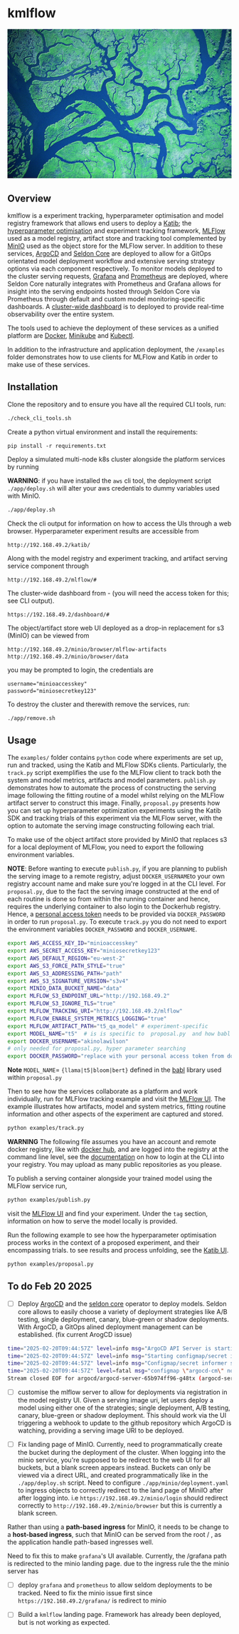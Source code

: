 # kmlflow

![](img/kflow.jpg 'locally-kubeflow')

## Overview 

kmlflow is a experiment tracking, hyperparameter optimisation and model registry framework that allows end users to deploy a [Katib](https://www.kubeflow.org/docs/components/katib/overview/); the [hyperparameter optimisation](https://en.wikipedia.org/wiki/Hyperparameter_optimization) and experiment tracking framework, [MLFlow](https://mlflow.org/) used as a model registry, artifact store and tracking tool complemented by [MinIO](https://min.io/) used as the object store for the MLFlow server. In addition to these services, [ArgoCD](https://argo-cd.readthedocs.io/en/stable/) and [Seldon Core](https://docs.seldon.io/projects/seldon-core/en/latest/index.html) are deployed to allow for a GitOps orientated model deployment workflow and extensive serving strategy options via each component respectively. To monitor models deployed to the cluster serving requests, [Grafana](https://grafana.com/) and [Prometheus](https://prometheus.io/docs/introduction/overview/) are deployed, where Seldon Core naturally integrates with Prometheus and Grafana allows for insight into the serving endpoints hosted through Seldon Core via Prometheus through default and custom model monitoring-specific dashboards. A [cluster-wide dashboard](https://github.com/kubernetes/dashboard) is to deployed to provide real-time observability over the entire system. 

The tools used to achieve the deployment of these services as a unified platform are [Docker](https://www.docker.com/), [Minikube](https://minikube.sigs.k8s.io/docs/) and [Kubectl](https://kubernetes.io/docs/reference/kubectl/). 

In addition to the infrastructure and application deployment, the `/examples` folder demonstrates how to use clients for MLFlow and Katib in order to make use of these services. 


## Installation

Clone the repository and to ensure you have all the required CLI tools, run:
```bash
./check_cli_tools.sh
```

Create a python virtual environment and install the requirements: 
```
pip install -r requirements.txt
```

Deploy a simulated multi-node k8s cluster alongside the platform services by running

**WARNING**: if you have installed the `aws` cli tool, the deployment script `./app/deploy.sh` will alter your aws credentials to dummy variables used with MinIO. 

```bash 
./app/deploy.sh
```


Check the cli output for information on how to access the UIs through a web browser. Hyperparameter experiment results are accessible from
```
http://192.168.49.2/katib/
```
Along with the model registry and experiment tracking, and artifact serving service component through
```
http://192.168.49.2/mlflow/#
```
The cluster-wide dashboard from - (you will need the access token for this; see CLI output).
```
https://192.168.49.2/dashboard/#
```
The object/artifact store web UI deployed as a drop-in replacement for s3 (MinIO) can be viewed from 
```
http://192.168.49.2/minio/browser/mlflow-artifacts
http://192.168.49.2/minio/browser/data
```
you may be prompted to login, the credentials are 
```
username="minioaccesskey"
password="miniosecretkey123"
```

To destroy the cluster and therewith remove the services, run:
```bash 
./app/remove.sh
```

## Usage 

The `examples/` folder contains `python` code where experiments are set up, run and tracked, using the Katib and MLFlow SDKs clients. Particularly, the `track.py` script exemplifies the use fo the MLFlow client to track both the system and model metrics, artifacts and model parameters. `publish.py` demonstrates how to automate the process of constructing the serving image following the fitting routine of a model whilst relying on the MLFlow artifact server to construct this image. Finally, `proposal.py` presents how you can set up hyperparameter optimization experiments using the Katib SDK and tracking trials of this experiment via the MLFlow server, with the option to automate the serving image constructing following each trial. 

To make use of the object artifact store provided by MinIO that replaces s3 for a local deployment of MLFlow, you need to export the following environment variables. 

**NOTE**: Before wanting to execute `publish.py`, if you are planning to publish the serving image to a remote registry, adjust `DOCKER_USERNAME`to your own registry account name and make sure you're logged in at the CLI level. For `proposal.py`, due to the fact the serving image constructed at the end of each routine is done so from within the running container and hence, requires the underlying container to also login to the Dockerhub registry. Hence, a [personal access token](https://docs.docker.com/security/for-developers/access-tokens/) needs to be provided via `DOCKER_PASSWORD` in order to run `proposal.py`. To execute `track.py` you do not need to export the environment variables `DOCKER_PASSWORD` and `DOCKER_USERNAME`.  

```bash
export AWS_ACCESS_KEY_ID="minioaccesskey"
export AWS_SECRET_ACCESS_KEY="miniosecretkey123"
export AWS_DEFAULT_REGION="eu-west-2"
export AWS_S3_FORCE_PATH_STYLE="true"
export AWS_S3_ADDRESSING_PATH="path"
export AWS_S3_SIGNATURE_VERSION="s3v4"
export MINIO_DATA_BUCKET_NAME="data"
export MLFLOW_S3_ENDPOINT_URL="http://192.168.49.2" 
export MLFLOW_S3_IGNORE_TLS="true"
export MLFLOW_TRACKING_URI="http://192.168.49.2/mlflow"
export MLFLOW_ENABLE_SYSTEM_METRICS_LOGGING="true"
export MLFLOW_ARTIFACT_PATH="t5_qa_model" # experiment-specific
export MODEL_NAME="t5"  # is is specific to  proposal.py  and how babl the library is configured to load models
export DOCKER_USERNAME="akinolawilson"
# only needed for proposal.py, hyper parameter searching 
export DOCKER_PASSWORD="replace with your personal access token from dockerhub"
```
**Note** `MODEL_NAME`= `{llama|t5|bloom|bert}` defined in the [babl](https://github.com/akinwilson/babl/tree/main/app/fit) library used within `proposal.py`


Then to see how the services collaborate as a platform and work individually, run for MLFlow tracking example and visit the [MLFlow UI](http://192.168.49.2/mlflow/#). The example illustrates how artifacts, model and system metrics, fitting routine information and other aspects of the experiment are captured and stored.  
```bash 
python examples/track.py
```

**WARNING**
The following file assumes you have an account and remote docker registry, like with [docker hub](https://hub.docker.com/), and are logged into the registry at the command line level, see the [documentation](https://docs.docker.com/reference/cli/docker/login/) on how to login at the CLI into your registry. You may upload as many public repositories as you please. 

To publish a serving container alongside your trained model using the MLFlow service run, 
```bash
python examples/publish.py
```
visit the [MLFlow UI](http://192.168.49.2/mlflow/#) and find your experiment. Under the `tag` section, information on how to serve the model locally is provided. 



Run the following example to see how the hyperparameter optimisation process works in the context of a proposed experiment, and their encompassing trials. to see results and process unfolding, see the [Katib UI](http://192.168.49.2/katib/). 
```bash
python examples/proposal.py
```



## To do Feb 20 2025

- [ ] Deploy [ArgoCD](https://argo-cd.readthedocs.io/en/stable/) and the [seldon core](https://docs.seldon.io/projects/seldon-core/en/latest/index.html) operator to deploy models. Seldon core allows to easily choose a variety of deployment strategies like A/B testing, single deployment, canary, blue-green or shadow deployments. With ArgoCD, a GitOps alined deployment management can be established. (fix current ArogCD issue)
```bash
time="2025-02-20T09:44:57Z" level=info msg="ArgoCD API Server is starting" built="2022-10-25T14:40:01Z" commit=b895da457791d56f01522796a8c3cd0f583d5d91 namespace=argocd port=8080 version=v2.5.0+b895da4
time="2025-02-20T09:44:57Z" level=info msg="Starting configmap/secret informers"
time="2025-02-20T09:44:57Z" level=info msg="Configmap/secret informer synced"
time="2025-02-20T09:44:57Z" level=fatal msg="configmap \"argocd-cm\" not found"
Stream closed EOF for argocd/argocd-server-65b974ff96-g48tx (argocd-server)
```

- [ ] customise the mlflow server to allow for deployments via registration in the model registry UI. Given a  serving image uri, let users deploy a model using either one of the strategies; single deployment, A/B testing,  canary, blue-green or shadow deployment. This should work via the UI triggering a webhook to update to the github repository which ArgoCD is watching, providing a serving image URI to be deployed. 


- [ ] Fix landing page of MinIO. Currently, need to programmatically create the bucket during the deployment of the cluster. When logging into the minio service, you're supposed to be redirect to the web UI for all buckets, but a blank screen appears instead. Buckets can only be viewed via a direct URL, and created programmatically like in the `./app/deploy.sh` script. Need to configure `./app/minio/deployment.yaml` to ingress objects to correctly redirect to the land page of MiniIO after after logging into. i.e 
`https://192.168.49.2/minio/login` should redirect correctly to `http://192.168.49.2/minio/browser` but this is currently a blank screen.

Rather than using a **path-based ingress** for MinIO, it needs to be change to a **host-based ingress**, such that MinIO can be served from the root / , as the application handle path-based ingresses well. 

Need to fix this to make `grafana`'s UI available. Currently, the /grafana path is redirected to the minio landing page. due to the ingress rule the the minio server has 


- [ ] deploy `grafana` and `prometheus` to allow seldom deployments to be tracked. Need to fix the minio issue first since `https://192.168.49.2/grafana/` is redirect to minio 


- [ ]  Build a `kmlflow` landing page. Framework has already been deployed, but is not working as expected. 



